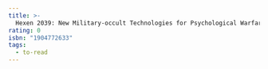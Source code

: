 ```yaml
---
title: >-
  Hexen 2039: New Military-occult Technologies for Psychological Warfare: a Rosalind Brodsky Research Programme
rating: 0
isbn: "1904772633"
tags:
  - to-read
---
```


